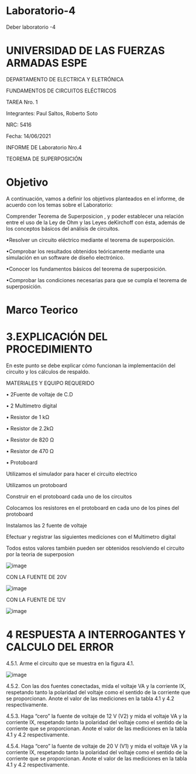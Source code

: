 # Laboratorio-4

Deber laboratorio -4

# UNIVERSIDAD DE LAS FUERZAS ARMADAS ESPE

DEPARTAMENTO DE ELECTRICA Y ELETRÓNICA 

FUNDAMENTOS DE CIRCUITOS ELÉCTRICOS 

TAREA Nro. 1 

Integrantes: Paul Saltos, Roberto Soto 

NRC: 5416

Fecha: 14/06/2021

INFORME DE Laboratorio  Nro.4

TEOREMA DE SUPERPOSICIÓN

# Objetivo 

A continuación, vamos a definir los objetivos planteados en el informe, de acuerdo con los temas sobre el Laboratorio:

Comprender  Teorema de Superposicion , y poder establecer una relación entre el uso de la Ley de Ohm y las Leyes deKirchoff   con   ésta,   además   de   los conceptos  básicos   del  análisis   de circuitos.

•Resolver un circuito eléctrico mediante el teorema de superposición.

•Comprobar   los   resultados   obtenidos   teóricamente   mediante   una   simulación   en   un software de diseño electrónico.

•Conocer los fundamentos básicos del teorema de superposición.

•Comprobar las condiciones necesarias para que se cumpla el teorema de superposición.

# Marco Teorico



#  3.EXPLICACIÓN DEL PROCEDIMIENTO

En este punto se debe explicar cómo funcionan la implementación del circuito y los cálculos de respaldo.

MATERIALES Y EQUIPO REQUERIDO 

•  2Fuente de voltaje de C.D

•  2 Multimetro digital

• Resistor de 1 kΩ

• Resistor de 2.2kΩ

• Resistor de 820 Ω

• Resistor de 470 Ω

• Protoboard

Utilizamos el simulador para hacer el circuito electrico

Utilizamos un protoboard

Construir en el protoboard cada uno de los circuitos

Colocamos los resistores en el protoboard en cada uno de los pines del protoboard

Instalamos las 2  fuente de voltaje

Efectuar y registrar las siguientes mediciones con el Multimetro digital

Todos estos valores también pueden ser obtenidos resolviendo el circuito por la teoria de superposion 

![image](https://user-images.githubusercontent.com/85178869/125625922-ff654a81-f114-4b1e-9a07-7cd798168d34.png)

CON LA FUENTE DE 20V

![image](https://user-images.githubusercontent.com/85178869/125628914-21b0eb3c-aa2f-4378-8da5-1a05f4de6172.png)

CON LA FUENTE DE 12V


![image](https://user-images.githubusercontent.com/85178869/125628958-9dc957e5-4bfd-47c0-8d07-310566c52084.png)


# 4  RESPUESTA A INTERROGANTES Y CALCULO DEL ERROR

4.5.1. Arme el circuito que se muestra en la figura 4.1.

![image](https://user-images.githubusercontent.com/85178869/125630830-5a0a01c0-363d-4faa-98a6-c19887292a7b.png)


4.5.2. Con las dos fuentes conectadas, mida el voltaje VA y la corriente IX, respetando tanto la polaridad del voltaje como el sentido de la corriente que se proporcionan. Anote
el valor de las mediciones en la tabla 4.1 y 4.2 respectivamente.

4.5.3. Haga “cero” la fuente de voltaje de 12 V (V2) y mida el voltaje VA y la corriente IX, respetando tanto la polaridad del voltaje como el sentido de la corriente que se
proporcionan. Anote el valor de las mediciones en la tabla 4.1 y 4.2 respectivamente.

4.5.4. Haga “cero” la fuente de voltaje de 20 V (V1) y mida el voltaje VA y la corriente IX, respetando tanto la polaridad del voltaje como el sentido de la corriente que se
proporcionan. Anote el valor de las mediciones en la tabla 4.1 y 4.2 respectivamente.




